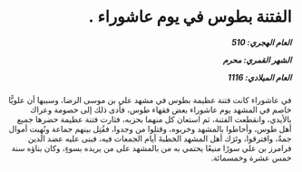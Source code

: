 <h1 dir="rtl">الفتنة بطوس في يوم عاشوراء .</h1>

<h5 dir="rtl">العام الهجري:  510

الشهر القمري: محرم

العام الميلادي: 1116</h5>

<p dir="rtl">في عاشوراء كانت فتنة عظيمة بطوس في مشهد علي بن موسى الرضا، وسببها أن علويًّا خاصم في المشهد يوم عاشوراء بعض فقهاء طوس، فأدى ذلك إلى خصومة وعراك بالأيدي، وانقطعت الفتنة، ثم استعان كل منهما بحزبه، فثارت فتنة عظيمة حضرها جميع أهل طوس، وأحاطوا بالمشهد وخربوه، وقتلوا من وجدوا، فقُتِل بينهم جماعة ونُهِبت أموال جمةٌ، وافترقوا، وتَرَك أهل المشهد الخطبةَ أيام الجمعات فيه، فبنى عليه عضد الدين فرامرز بن علي سورًا منيعًا يحتمي به من بالمشهد على من يريده بسوءٍ، وكان بناؤه سنة خمس عشرة وخمسمائة.</p></br>
